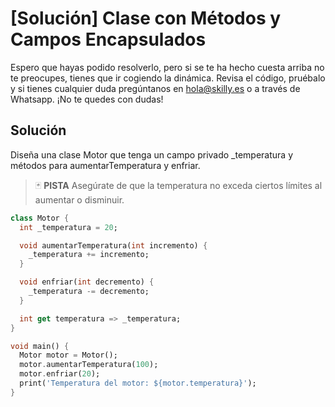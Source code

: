 #  [Solución] Clase con Métodos y Campos Encapsulados

Espero que hayas podido resolverlo, pero si se te ha hecho cuesta arriba no te preocupes, tienes que ir cogiendo la dinámica. Revisa el código, pruébalo y si tienes cualquier duda pregúntanos en hola@skilly.es o a través de Whatsapp.
¡No te quedes con dudas!

## Solución

Diseña una clase Motor que tenga un campo privado _temperatura y métodos para aumentarTemperatura y enfriar.

> :black_joker: **PISTA**
> Asegúrate de que la temperatura no exceda ciertos límites al aumentar o disminuir.

~~~dart
class Motor {
  int _temperatura = 20;

  void aumentarTemperatura(int incremento) {
    _temperatura += incremento;
  }

  void enfriar(int decremento) {
    _temperatura -= decremento;
  }

  int get temperatura => _temperatura;
}

void main() {
  Motor motor = Motor();
  motor.aumentarTemperatura(100);
  motor.enfriar(20);
  print('Temperatura del motor: ${motor.temperatura}');
}
~~~